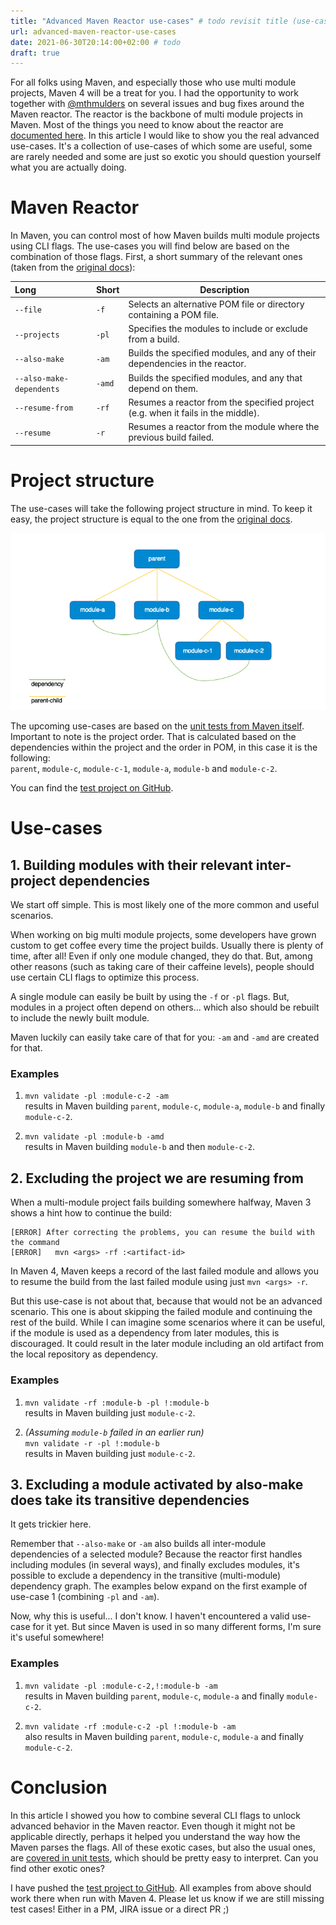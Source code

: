 ```yaml
---
title: "Advanced Maven Reactor use-cases" # todo revisit title (use-cases -> edge cases? -> behaviour?)
url: advanced-maven-reactor-use-cases
date: 2021-06-30T20:14:00+02:00 # todo
draft: true
---
```


For all folks using Maven, and especially those who use multi module projects, Maven 4 will be a treat for you.
I had the opportunity to work together with [@mthmulders](https://twitter.com/mthmulders) on several issues and bug fixes around the Maven reactor.
The reactor is the backbone of multi module projects in Maven. 
Most of the things you need to know about the reactor are [documented here](https://maven.apache.org/guides/mini/guide-multiple-modules-4.html).
In this article I would like to show you the real advanced use-cases. 
It's a collection of use-cases of which some are useful, some are rarely needed and some are just so exotic you should question yourself what you are actually doing.

# Maven Reactor

In Maven, you can control most of how Maven builds multi module projects using CLI flags. 
The use-cases you will find below are based on the combination of those flags. 
First, a short summary of the relevant ones (taken from the [original docs](https://maven.apache.org/guides/mini/guide-multiple-modules-4.html)):

| Long | Short | Description |
|:--|:--|---|
| `--file` | `-f` | Selects an alternative POM file or directory containing a POM file. |
| `--projects` | `-pl` | Specifies the modules to include or exclude from a build. |
| `--also-make` | `-am` |	Builds the specified modules, and any of their dependencies in the reactor. |
| `--also-make-dependents` | `-amd` | Builds the specified modules, and any that depend on them. |
| `--resume-from` | `-rf` | Resumes a reactor from the specified project (e.g. when it fails in the middle). |
| `--resume` | `-r` | Resumes a reactor from the module where the previous build failed. |

# Project structure

The use-cases will take the following project structure in mind. 
To keep it easy, the project structure is equal to the one from the [original docs](https://maven.apache.org/guides/mini/guide-multiple-modules-4.html).

![Multi module project structure](/images/posts/maven-reactor-advanced-use-cases-project.png "Multi module project structure")

The upcoming use-cases are based on the [unit tests from Maven itself](https://github.com/apache/maven/blob/master/maven-core/src/test/java/org/apache/maven/graph/DefaultGraphBuilderTest.java#L73).
Important to note is the project order. That is calculated based on the dependencies within the project and the order in POM, in this case it is the following:  
`parent`, `module-c`, `module-c-1`, `module-a`, `module-b` and `module-c-2`.

You can find the [test project on GitHub](https://github.com/MartinKanters/maven-4-reactor-example/tree/maven-unit-test-module-order).

# Use-cases

## 1. Building modules with their relevant inter-project dependencies

We start off simple. 
This is most likely one of the more common and useful scenarios.

When working on big multi module projects, some developers have grown custom to get coffee every time the project builds. 
Usually there is plenty of time, after all!
Even if only one module changed, they do that. 
But, among other reasons (such as taking care of their caffeine levels), people should use certain CLI flags to optimize this process.

A single module can easily be built by using the `-f` or `-pl` flags.
But, modules in a project often depend on others... which also should be rebuilt to include the newly built module.

Maven luckily can easily take care of that for you: `-am` and `-amd` are created for that. 

### Examples
1. `mvn validate -pl :module-c-2 -am`  
  results in Maven building `parent`, `module-c`, `module-a`, `module-b` and finally `module-c-2`.

2. `mvn validate -pl :module-b -amd`  
  results in Maven building `module-b` and then `module-c-2`.

## 2. Excluding the project we are resuming from

When a multi-module project fails building somewhere halfway, Maven 3 shows a hint how to continue the build:

```
[ERROR] After correcting the problems, you can resume the build with the command
[ERROR]   mvn <args> -rf :<artifact-id>
```

In Maven 4, Maven keeps a record of the last failed module and allows you to resume the build from the last failed module using just `mvn <args> -r`.

But this use-case is not about that, because that would not be an advanced scenario. 
This one is about skipping the failed module and continuing the rest of the build. 
While I can imagine some scenarios where it can be useful, if the module is used as a dependency from later modules, this is discouraged.
It could result in the later module including an old artifact from the local repository as dependency.

### Examples

1. `mvn validate -rf :module-b -pl !:module-b`  
  results in Maven building just `module-c-2`.

2. _(Assuming `module-b` failed in an earlier run)_  
  `mvn validate -r -pl !:module-b`  
  results in Maven building just `module-c-2`.

## 3. Excluding a module activated by also-make does take its transitive dependencies

It gets trickier here. 

Remember that `--also-make` or `-am` also builds all inter-module dependencies of a selected module?
Because the reactor first handles including modules (in several ways), and finally excludes modules, it's possible to exclude a dependency in the transitive (multi-module) dependency graph.
The examples below expand on the first example of use-case 1 (combining `-pl` and `-am`).

Now, why this is useful... I don't know. I haven't encountered a valid use-case for it yet. 
But since Maven is used in so many different forms, I'm sure it's useful somewhere! 

### Examples
1. `mvn validate -pl :module-c-2,!:module-b -am`  
  results in Maven building `parent`, `module-c`, `module-a` and finally `module-c-2`.

2. `mvn validate -rf :module-c-2 -pl !:module-b -am`  
  also results in Maven building `parent`, `module-c`, `module-a` and finally `module-c-2`.

# Conclusion

In this article I showed you how to combine several CLI flags to unlock advanced behavior in the Maven reactor. 
Even though it might not be applicable directly, perhaps it helped you understand the way how the Maven parses the flags. 
All of these exotic cases, but also the usual ones, are [covered in unit tests](https://github.com/apache/maven/blob/master/maven-core/src/test/java/org/apache/maven/graph/DefaultGraphBuilderTest.java#L73), which should be pretty easy to interpret.
Can you find other exotic ones? 

I have pushed the [test project to GitHub](https://github.com/MartinKanters/maven-4-reactor-example/tree/maven-unit-test-module-order).
All examples from above should work there when run with Maven 4.
Please let us know if we are still missing test cases! 
Either in a PM, JIRA issue or a direct PR ;) 
